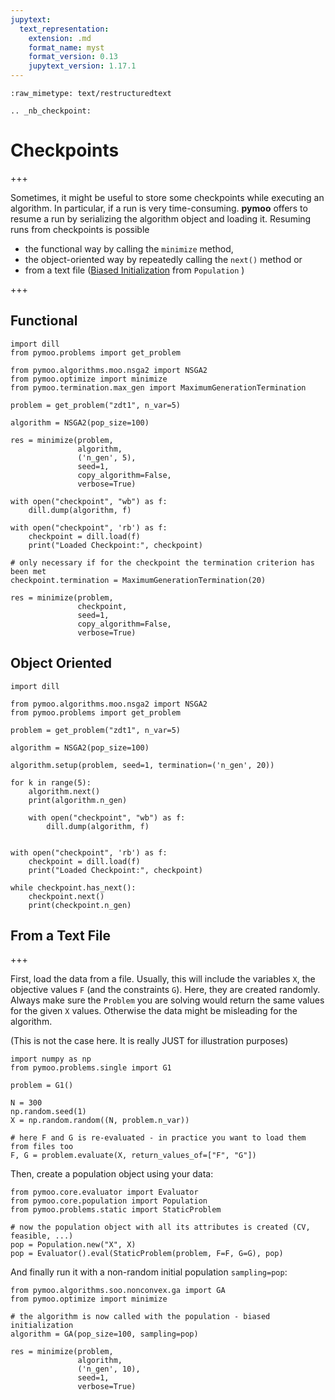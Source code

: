 ```yaml
---
jupytext:
  text_representation:
    extension: .md
    format_name: myst
    format_version: 0.13
    jupytext_version: 1.17.1
---
```


```{raw-cell}
:raw_mimetype: text/restructuredtext

.. _nb_checkpoint:
```

# Checkpoints

+++

Sometimes, it might be useful to store some checkpoints while executing an algorithm. In particular, if a run is very time-consuming. 
**pymoo** offers to resume a run by serializing the algorithm object and loading it. Resuming runs from checkpoints is possible 

- the functional way by calling the `minimize` method, 
- the object-oriented way by repeatedly calling the `next()` method or 
- from a text file ([Biased Initialization](../customization/initialization.ipynb) from `Population` )

+++

## Functional

```{code-cell} ipython3
import dill
from pymoo.problems import get_problem

from pymoo.algorithms.moo.nsga2 import NSGA2
from pymoo.optimize import minimize
from pymoo.termination.max_gen import MaximumGenerationTermination

problem = get_problem("zdt1", n_var=5)

algorithm = NSGA2(pop_size=100)

res = minimize(problem,
               algorithm,
               ('n_gen', 5),
               seed=1,
               copy_algorithm=False,
               verbose=True)

with open("checkpoint", "wb") as f:
    dill.dump(algorithm, f)

with open("checkpoint", 'rb') as f:
    checkpoint = dill.load(f)
    print("Loaded Checkpoint:", checkpoint)

# only necessary if for the checkpoint the termination criterion has been met
checkpoint.termination = MaximumGenerationTermination(20)

res = minimize(problem,
               checkpoint,
               seed=1,
               copy_algorithm=False,
               verbose=True)
```

## Object Oriented

```{code-cell} ipython3
import dill

from pymoo.algorithms.moo.nsga2 import NSGA2
from pymoo.problems import get_problem

problem = get_problem("zdt1", n_var=5)

algorithm = NSGA2(pop_size=100)

algorithm.setup(problem, seed=1, termination=('n_gen', 20))

for k in range(5):
    algorithm.next()
    print(algorithm.n_gen)

    with open("checkpoint", "wb") as f:
        dill.dump(algorithm, f)
    
    
with open("checkpoint", 'rb') as f:
    checkpoint = dill.load(f)
    print("Loaded Checkpoint:", checkpoint)

while checkpoint.has_next():
    checkpoint.next()
    print(checkpoint.n_gen)
```

## From a Text File

+++

First, load the data from a file. Usually, this will include the variables `X`, the objective values `F` (and the constraints `G`). Here, they are created randomly. Always make sure the `Problem` you are solving would return the same values for the given `X` values. Otherwise the data might be misleading for the algorithm.

(This is not the case here. It is really JUST for illustration purposes)

```{code-cell} ipython3
import numpy as np
from pymoo.problems.single import G1

problem = G1()

N = 300
np.random.seed(1)
X = np.random.random((N, problem.n_var))

# here F and G is re-evaluated - in practice you want to load them from files too
F, G = problem.evaluate(X, return_values_of=["F", "G"])
```

Then, create a population object using your data:

```{code-cell} ipython3
from pymoo.core.evaluator import Evaluator
from pymoo.core.population import Population
from pymoo.problems.static import StaticProblem

# now the population object with all its attributes is created (CV, feasible, ...)
pop = Population.new("X", X)
pop = Evaluator().eval(StaticProblem(problem, F=F, G=G), pop)
```

And finally run it with a non-random initial population `sampling=pop`:

```{code-cell} ipython3
from pymoo.algorithms.soo.nonconvex.ga import GA
from pymoo.optimize import minimize

# the algorithm is now called with the population - biased initialization
algorithm = GA(pop_size=100, sampling=pop)

res = minimize(problem,
               algorithm,
               ('n_gen', 10),
               seed=1,
               verbose=True)
```
